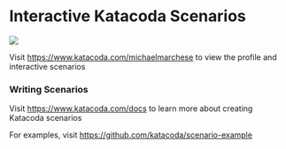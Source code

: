 # Interactive Katacoda Scenarios

[![](http://shields.katacoda.com/katacoda/michaelmarchese/count.svg)](https://www.katacoda.com/michaelmarchese "Get your profile on Katacoda.com")

Visit https://www.katacoda.com/michaelmarchese to view the profile and interactive scenarios

### Writing Scenarios
Visit https://www.katacoda.com/docs to learn more about creating Katacoda scenarios

For examples, visit https://github.com/katacoda/scenario-example
